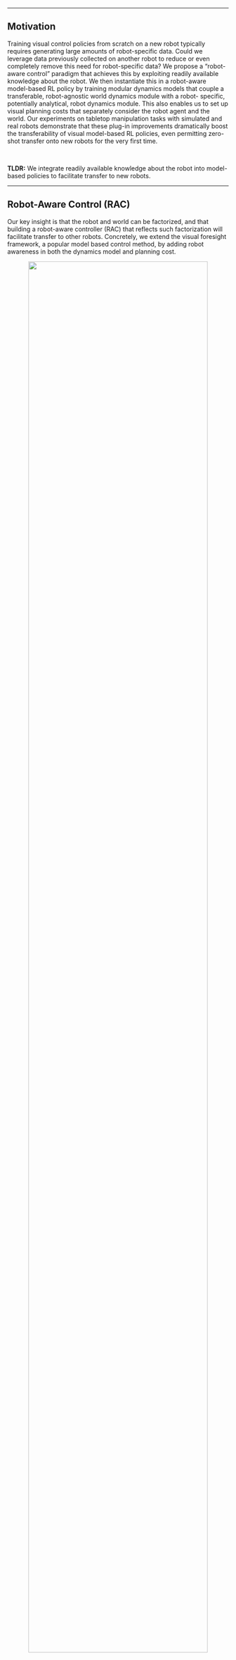 ----
## Motivation
Training visual control policies from scratch on a new robot typically requires generating large amounts of robot-specific data. Could we leverage data previously collected on another robot to reduce or even completely remove this need for robot-specific data? We propose a “robot-aware control” paradigm that achieves this by exploiting readily available knowledge about the robot. We then instantiate this in a robot-aware model-based RL policy by training modular dynamics models that couple a transferable, robot-agnostic world dynamics module with a robot- specific, potentially analytical, robot dynamics module. This also enables us to set up visual planning costs that separately consider the robot agent and the world. Our experiments on tabletop manipulation tasks with simulated and real robots demonstrate that these plug-in improvements dramatically boost the transferability of visual model-based RL policies, even permitting zero-shot transfer onto new robots for the very first time.

<br>

__TLDR:__ We integrate readily available knowledge about the robot into model-based policies to facilitate transfer to new robots.

----

## Robot-Aware Control (RAC)
Our key insight is that the robot and world can be factorized, and that building a robot-aware controller (RAC) that reflects such factorization will facilitate transfer to other robots. Concretely, we extend the visual foresight framework, a popular model based control method, by adding robot awareness in both the dynamics model and planning cost.
<br>
<div style="text-align: center;">
    <img class="b-lazy" src="img/wide_teaser.jpg" width="90%" >
    <figcaption>
        (Left) The modular visual dynamics model that factorizes into a learned world and analytical robot dynamics model. (Right) The unseen robot's analytical model is used to predict robot dynamics, permitting easy robot transfer.
    </figcaption>
</div>
<br>

First, we inject robot awareness into the dynamics model, training it to be invariant to robot appearance, by omitting the robot pixels in its input. This corresponds to a shared robot-invariant "world dynamics" model. We then propose to complete this dynamics model by pairing it with self-knowledge of analytical robot dynamics for each robot. This corresponds to a factorization of the dynamics into world and robot dynamics. Our experiments show that composing these two modules permits reliably transferring visual dynamics models even across robots that look and move very differently.

<br>
<div style="text-align: center;">
    <img class="b-lazy" src="img/wide_architecture.jpg" width="70%" >
    <figcaption>
        The visual dynamics architecture is composed of an analytical robot model, and the learned world model.
    </figcaption>
</div>
<br>

Next, we design a robot-aware planning cost over the separated robot and world pixels. We show that this not only allows visual task specifications to transfer from a source to a target robot, it even leads to gains on the source robot itself by allowing the controller to easily reason about the robot and its environment separately. This allows us to use goal images without robots, or even with humans.
<br>
<div style="text-align: center;">
    <img class="b-lazy"  src="img/cost_vis.jpg" width="70%" >
    <figcaption>
        We analyze the pixel cost and RA cost behavior on a goal image without a robot.
    </figcaption>
</div>
<br>
In the figure above, we illustrate how RA cost behaves correctly versus the conventional pixel-wise cost on a pushing trajectory and a no-robot goal image. The first row shows the feasible trajectory. The next two rows show the heatmaps (pixel-wise norm) between the image and goal for each cost. The heatmaps show high cost values in the robot region, while the RA cost heatmaps correctly have zero cost in the robot region. The plot on the right shows that the pixel cost fails to decrease as the trajectory progresses, while the RA cost correctly decreases. We will show in the experiments that pixel cost is unsuitable for optimization of goal images without robots or with humans.


---

## Prediction Experiment Visualizations
Next, we compare the outputs of the RA dynamics model against the baseline VF+State dynamics model when zero-shot transferred to a new robot. The RA model has better object dynamics prediction, less blurring, and correctly moves the test time robot. 
<div style="text-align: center;">
    <video class="b-lazy" width="70%" controls autoplay muted loop>
        <source src="img/prediction_rollouts.mp4" type="video/mp4">
    </video>
</div>

---

## Control Experiment Visualizations
We show goal-reaching episodes from the zero-shot pick-and-place and pushing control experiments, where we first train the dynamics models on a dataset of a single robot, and then zero-shot transfer the dynamics models to another robot. The models are used by the visual foresight controller to achieve the goal image using either the RA cost or pixel cost. Going forward we refer to all controllers by the names of the dynamics model and the cost, e.g., RA/RA for the full robot-aware controller. 

### Pick-and-place 
The models are trained on the WidowX robot, and then evaluated on the Fetch robot.
<table style="margin:0 auto">
    <tbody>
        <tr>
            <td style="width:45%; text-align: center">
                <img width="100%" src="img/pickplace/wxpp.png">
                <figcaption>
                    WidowX domain.
                </figcaption>
            </td>
            <td style="width:45%; text-align: center">
                <img width="100%" src="img/pickplace/fetchpp.png">
                <figcaption>
                    Fetch domain.
                </figcaption>
            </td>
        </tr>
    </tbody>
</table>
<br>
Here are some episode rollouts per method. The fully robot-aware policy gets the highest success rate.
<table>
    <tbody>
        <tr>
            <td style="width:25%; text-align: center">
            <b>RA/RA (ours): 8/20</b>
            </td>
            <td style="width:25%; text-align: center">
                <img width="100%" src="img/pickplace/rac/exec_17.gif">
            </td>
            <td style="width:25%; text-align: center">
                <img width="100%" src="img/pickplace/rac/exec_18.gif">
            </td>
            <td style="width:25%; text-align: center">
                <img width="100%" src="img/pickplace/rac/exec_11.gif">
            </td>
        </tr>
        <tr>
            <td style="width:25%; text-align: center">
            <b>VF+State/RA: 4/20</b>
            </td>
            <td style="width:25%; text-align: center">
                <img width="100%" src="img/pickplace/vf_ra/exec_0.gif">
            </td>
            <td style="width:25%; text-align: center">
                <img width="100%" src="img/pickplace/vf_ra/exec_6.gif">
            </td>
            <td style="width:25%; text-align: center">
                <img width="100%" src="img/pickplace/vf_ra/exec_8.gif">
            </td>
        </tr>
        <tr>
            <td style="width:25%; text-align: center">
            <b>VF+State/Pixel: 0/20</b>
            </td>
            <td style="width:25%; text-align: center">
                <img width="100%" src="img/pickplace/vf_pixel/exec_0.gif">
            </td>
            <td style="width:25%; text-align: center">
                <img width="100%" src="img/pickplace/vf_pixel/exec_4.gif">
            </td>
            <td style="width:25%; text-align: center">
                <img width="100%" src="img/pickplace/vf_pixel/exec_9.gif">
            </td>
        </tr>
        <tr>
            <td style="width:25%; text-align: center">
            <b>RA/Pixel: 0/20</b>
            </td>
            <td style="width:25%; text-align: center">
                <img width="100%" src="img/pickplace/ra_pixel/exec_12.gif">
            </td>
            <td style="width:25%; text-align: center">
                <img width="100%" src="img/pickplace/ra_pixel/exec_16.gif">
            </td>
            <td style="width:25%; text-align: center">
                <img width="100%" src="img/pickplace/ra_pixel/exec_18.gif">
            </td>
        </tr>
        <tr>
            <td style="width:25%; text-align: center">
            <b>CycleGAN: 0/20</b>
            </td>
            <td style="width:25%; text-align: center">
                <img width="100%" src="img/pickplace/cyclegan/exec_0_crop.gif">
            </td>
            <td style="width:25%; text-align: center">
                <img width="100%" src="img/pickplace/cyclegan/exec_6_crop.gif">
            </td>
            <td style="width:25%; text-align: center">
                <img width="100%" src="img/pickplace/cyclegan/exec_8_crop.gif">
            </td>
        </tr>
    </tbody>
</table>


### Real Pushing
The models are trained on the WidowX robot, and then evaluated on the Franka robot. The fully robot-aware pipeline (RA/RA) has a success rate of 90%, whereas the baselines and ablations have below 20% success.

<div style="text-align: center;">
    <video class="b-lazy" width="100%" controls autoplay muted loop>
        <source src="img/control_rollouts.mp4" type="video/mp4">
    </video>
</div>
Here, we take a peek under the hood of the controllers by plotting the top 5 trajectories generated by each model during action optimization. We can see the baseline VF+State model fails to model the watermelon motion, whereas the RA model successfully models the downward motion of the watermelon. 
<div style="text-align: center;">
    <video class="b-lazy" width="80%" controls autoplay muted loop>
        <source src="img/cem.mp4" type="video/mp4">
    </video>
</div>
--- 
## Cost Experiment Visualizations
Here, we show that the RA cost can compute sensible distances for goal images with different agents such as humans, or goal images without any robots. Planners that compute the pixel cost for the same goal images result in failure. 
<div style="text-align: center;">
    <video class="b-lazy" width="80%" controls autoplay muted loop>
        <source src="img/human_goal.mp4" type="video/mp4">
    </video>
</div>

--- 
## CycleGAN Visualizations
First, we show some training data of the WidowX and Fetch for the CycleGAN. The CycleGAN learns to translate between the WidowX and Fetch images. Each robot's dataset is 12k images.
<table>
    <tbody>
        <tr>
            <td style="width:25%; text-align: center">
            <b>WidowX</b>
            </td>
            <td style="width:25%; text-align: center">
                <img width="100%" src="img/wx1.png">
            </td>
            <td style="width:25%; text-align: center">
                <img width="100%" src="img/wx2.png">
            </td>
            <td style="width:25%; text-align: center">
                <img width="100%" src="img/wx3.png">
            </td>
        </tr>
        <tr>
            <td style="width:25%; text-align: center">
            <b>Fetch </b>
            </td>
            <td style="width:25%; text-align: center">
                <img width="100%" src="img/fetch1.png">
            </td>
            <td style="width:25%; text-align: center">
                <img width="100%" src="img/fetch2.png">
            </td>
            <td style="width:25%; text-align: center">
                <img width="100%" src="img/fetch3.png">
            </td>
        </tr>
    </tbody>
</table>

<br>
After training, the CycleGAN produces visually realistic translations between the robots.
<table>
    <tbody>
        <tr>
            <td style="width:25%; text-align: center">
            <b>Input Image (Fetch)</b>
            </td>
            <td style="width:25%; text-align: center">
                <img width="100%" src="img/fetch_in1.png">
            </td>
            <td style="width:25%; text-align: center">
                <img width="100%" src="img/fetch_in2.png">
            </td>
            <td style="width:25%; text-align: center">
                <img width="100%" src="img/fetch_in3.png">
            </td>
        </tr>
        <tr>
            <td style="width:25%; text-align: center">
            <b>Translated Image (WidowX) </b>
            </td>
            <td style="width:25%; text-align: center">
                <img width="100%" src="img/wx_out1.png">
            </td>
            <td style="width:25%; text-align: center">
                <img width="100%" src="img/wx_out2.png">
            </td>
            <td style="width:25%; text-align: center">
                <img width="100%" src="img/wx_out3.png">
            </td>
        </tr>
    </tbody>
</table>
<br>
However, despite being visually realistic, we found small errors in the translation that could affect pick-and-place performance of the baseline. For example, the CycleGAN tends to map the block orientation to the resting orientation. Here, in the Fetch environment, the block is rotated when grasped, resulting in an unstable grasp. However, when translated to the WidowX image, the block appears to be stably grasped.
<br>
<div style="text-align: center;">
    <img class="b-lazy" src="img/cycleganfail.png" width="60%" >
    <figcaption>
        (Left) The translated WidowX image appears to be stably holding a block. (Right) The true Fetch image has a rotated block.
    </figcaption>
</div>

---

## Citation
```
@inproceedings{
    anonymous2022know,
    title={Transferable Visual Control Policies Through Robot-Awareness},
    author={Anonymous},
    booktitle={Submitted to The Tenth International Conference on Learning Representations },
    year={2022},
    url={https://openreview.net/forum?id=o0ehFykKVtr},
    note={under review}
}
```